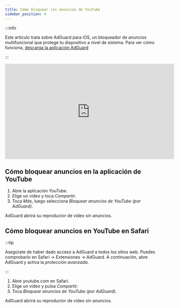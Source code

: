```yaml
---
title: Cómo bloquear los anuncios de YouTube
sidebar_position: 4
---
```


:::info

Este artículo trata sobre AdGuard para iOS, un bloqueador de anuncios multifuncional que protege tu dispositivo a nivel de sistema. Para ver cómo funciona, [descarga la aplicación AdGuard](https://agrd.io/download-kb-adblock)

:::  

<iframe width="560" height="315" class="youtube-video" src="https://www.youtube-nocookie.com/embed/YW9Ojcm1Gkg" title="Reproductor de vídeo de YouTube" frameborder="0" allow="accelerometer; autoplay; clipboard-write; encrypted-media; gyroscope; picture-in-picture" allowfullscreen></iframe>

## Cómo bloquear anuncios en la aplicación de YouTube

1. Abre la aplicación YouTube.
1. Elige un vídeo y toca *Compartir*.
1. Toca *Más*, luego selecciona *Bloquear anuncios de YouTube (por AdGuard)*.

AdGuard abrirá su reproductor de vídeo sin anuncios.

## Cómo bloquear anuncios en YouTube en Safari

:::tip

Asegúrate de haber dado acceso a AdGuard a todos los sitios web. Puedes comprobarlo en Safari → Extensiones → AdGuard. A continuación, abre AdGuard y activa la *protección avanzada*.

:::

1. Abre youtube.com en Safari.
1. Elige un vídeo y pulsa *Compartir*.
1. Toca *Bloquear anuncios de YouTube (por AdGuard)*.

AdGuard abrirá su reproductor de vídeo sin anuncios.
